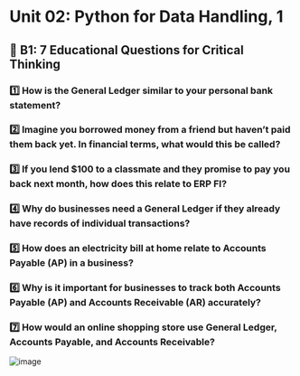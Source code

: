 # Unit 02: Python for Data Handling, 1

## **📌 B1: 7 Educational Questions for Critical Thinking**

### **1️⃣ How is the General Ledger similar to your personal bank statement?**

### **2️⃣ Imagine you borrowed money from a friend but haven’t paid them back yet. In financial terms, what would this be called?**

### **3️⃣ If you lend $100 to a classmate and they promise to pay you back next month, how does this relate to ERP FI?**

### **4️⃣ Why do businesses need a General Ledger if they already have records of individual transactions?**

### **5️⃣ How does an electricity bill at home relate to Accounts Payable (AP) in a business?**

### **6️⃣ Why is it important for businesses to track both Accounts Payable (AP) and Accounts Receivable (AR) accurately?**

### **7️⃣ How would an online shopping store use General Ledger, Accounts Payable, and Accounts Receivable?**

![image](https://github.com/user-attachments/assets/42cbb60c-b31d-4933-91ab-87131ab04d12)

##


